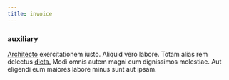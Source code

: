 ```yaml
---
title: invoice
---
```


### auxiliary

[Architecto](/facere/adipisci/dynamic.md) exercitationem iusto. Aliquid vero labore. Totam alias rem delectus [dicta.](/aspernatur/strategist_silver.md) Modi omnis autem magni cum dignissimos molestiae. Aut eligendi eum maiores labore minus sunt aut ipsam.
